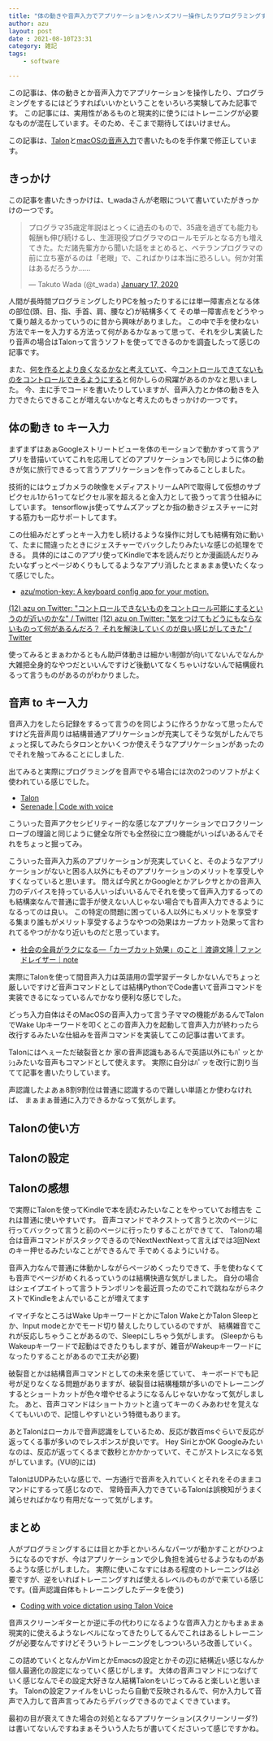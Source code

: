 ```yaml
---
title: "体の動きや音声入力でアプリケーションをハンズフリー操作したりプログラミングする"
author: azu
layout: post
date : 2021-08-10T23:31
category: 雑記
tags:
    - software

---
```


この記事は、体の動きとか音声入力でアプリケーションを操作したり、プログラミングをするにはどうすればいいかということをいろいろ実験してみた記事です。
この記事には、実用性があるものと現実的に使うにはトレーニングが必要なものが混在しています。そのため、そこまで期待してはいけません。

この記事は、[Talon](https://talonvoice.com/)と[macOSの音声入力](https://support.apple.com/ja-jp/guide/mac-help/mh40584/mac)で書いたものを手作業で修正しています。

## きっかけ

この記事を書いたきっかけは、t_wadaさんが老眼について書いていたがきっかけの一つです。

<blockquote class="twitter-tweet"><p lang="ja" dir="ltr">プログラマ35歳定年説はとっくに過去のもので、35歳を過ぎても能力も報酬も伸び続けるし、生涯現役プログラマのロールモデルとなる方も増えてきた。ただ諸先輩方から聞いた話をまとめると、ベテランプログラマの前に立ち塞がるのは「老眼」で、こればかりは本当に恐ろしい。何か対策はあるだろうか……</p>&mdash; Takuto Wada (@t_wada) <a href="https://twitter.com/t_wada/status/1217979511892934657?ref_src=twsrc%5Etfw">January 17, 2020</a></blockquote>

<script async src="https://platform.twitter.com/widgets.js" charset="utf-8"></script> 

人間が長時間プログラミングしたりPCを触ったりするには単一障害点となる体の部位(頭、目、指、手首、肩、腰など)が結構多くて その単一障害点をどうやって乗り越えるかっていうのに昔から興味がありました。
この中で手を使わない方法でキーを入力する方法って何があるかなぁって思って、それを少し実装したり音声の場合はTalonって言うソフトを使ってできるのかを調査したって感じの記事です。

また、[何を作るとより良くなるかなと考えていて](https://twitter.com/azu_re/status/1413798002708271104)、今[コントロールできてないものをコントロールできるようにする](https://twitter.com/azu_re/status/1413798739370672129)と何かしらの飛躍があるのかなと思いました。
今、主に手でコードを書いたりしていますが、音声入力とか体の動きを入力できたらできることが増えないかなと考えたのもきっかけの一つです。

## 体の動き to キー入力

まずまずはあぁGoogleストリートビューを体のモーションで動かすって言うアプリを昔描いていてこれを応用してどのアプリケーションでも同じように体の動きが気に旅行できるって言うアプリケーションを作ってみることしました。

技術的にはウェブカメラの映像をメディアストリームAPIで取得して仮想のサブピクセル1から1ってなピクセル家を超えると金入力として扱うって言う仕組みにしています。
tensorflow.js使ってサムズアップとか指の動きジェスチャーに対する筋力も一応サポートしてます。

この仕組みだとずっとキー入力をし続けるような操作に対しても結構有効に動いて、たまに間違ったときにジェスチャーでバックしたりみたいな感じの処理をできる。
具体的にはこのアプリ使ってKindleで本を読んだりとか漫画読んだりみたいなずっとページめくりもしてるようなアプリ消したとまぁまぁ使いたくなって感じでした。

- [azu/motion-key: A keyboard config app for your motion.](https://github.com/azu/motion-key)

[(12) azu on Twitter: "コントロールできないものをコントロール可能にするというのが近いのかな" / Twitter](https://twitter.com/azu_re/status/1413798739370672129)
[(12) azu on Twitter: "気をつけてもどうにもならないものって何があるんだろ？ それを解決していくのが良い感じがしてきた" / Twitter](https://twitter.com/azu_re/status/1413798002708271104)

使ってみるとまぁわかるともん助戸体動きは細かい制御が向いてないんでなんか大雑把全身的なやつだといいんですけど後動いてなくちゃいけないんで結構疲れるって言うものがあるのがわかりました。

## 音声 to キー入力

音声入力をしたら記録をするって言うのを同じように作ろうかなって思ったんですけど先音声周りは結構普通アプリケーションが充実してそうな気がしたんでちょっと探してみたらタロンとかいくつか使えそうなアプリケーションがあったのでそれを触ってみることにしました.

出てみると実際にプログラミングを音声でやる場合には次の2つのソフトがよく使われている感じでした。

- [Talon](https://talonvoice.com/)
- [Serenade | Code with voice](https://serenade.ai/)


こういった音声アクセシビリティー的な感じなアプリケーションでロフクリーンローブの理論と同じように健全な所でも全然役に立つ機能がいっぱいあるんでそれをちょっと掘ってみ。

こういった音声入力系のアプリケーションが充実していくと、そのようなアプリケーションがないと困る人以外にもそのアプリケーションのメリットを享受しやすくなっていると思います。
問えば今尻とかGoogleとかアレクサとかの音声入力のデバイスを持っている人いっぱいいるんでそれを使って音声入力するってのも結構楽なんで普通に雲手が使えない人じゃない場合でも音声入力できるようになるってのは良い。
この特定の問題に困っている人以外にもメリットを享受する集まり誰もがメリット享受するようなやつの効果はカーブカット効果って言われてるやつがかなり近いものだと思っています。

- [社会の全員がラクになる―「カーブカット効果」のこと｜渡邉文隆 | ファンドレイザー｜note](https://note.com/fwatanabe/n/n1da8ab2849cd)

実際にTalonを使って間音声入力は英語用の雲学習データしかないんでちょっと厳しいですけど音声コマンドとしては結構PythonでCode書いて音声コマンドを実装できるになっているんでかなり便利な感じでした。

どっち入力自体はそのMacOSの音声入力って言う子ママの機能があるんでTalonでWake Upキーワードを叩くとこの音声入力を起動して音声入力が終わったら改行するみたいな仕組みを音声コマンドを実装してこの記事は書いてます。

Talonにはへぇーただ破裂音とか 家の音声認識もあるんで英語以外にもﾊﾟッとかｼｭみたいな音声もコマンドとして使えます。
実際に自分はﾊﾟッを改行に割り当てて記事を書いたりしています。

声認識したよあぁ8割9割位は普通に認識するので難しい単語とか使わなければ、 まぁまぁ普通に入力できるかなって気がします。

## Talonの使い方

## Talonの設定

## Talonの感想

で実際にTalonを使ってKindleで本を読むみたいなことをやっていてお稽古を これは普通に使いやすいです。
音声コマンドでネクストって言うと次のページに行ってバックって言うと前のページに行ったりすることができてて、
Talonの場合は音声コマンドがスタックできるのでNextNextNextって言えばでは3回Nextのキー押せるみたいなことができるんで 手でめくるようにいける。

音声入力なんで普通に体動かしながらページめくったりできて、手を使わなくても音声でページがめくれるっていうのは結構快適な気がしました。
自分の場合はシェイプエイトって言うトランポリンを最近買ったのでこれで跳ねながらネクストでKindleをよんでいることが増えてます

イマイチなところはWake UpキーワードとかにTalon WakeとかTalon Sleepとか、Input modeとかでモード切り替えしたりしているのですが、
結構雑音でこれが反応しちゃうことがあるので、Sleepにしちゃう気がします。
(SleepからもWakeupキーワードで起動はできたりもしますが、雑音がWakeupキーワードになったりすることがあるので工夫が必要)

破裂音とかは結構音声コマンドとしての未来を感じていて、
キーボードでも記号が足りなくなる問題がありますが、破裂音は結構種類が多いのでトレーニングするとショートカットが色々増やせるようになるんじゃないかなって気がしました。
あと、音声コマンドはショートカットと違ってキーのくみあわせを覚えなくてもいいので、記憶しやすいという特徴もあります。

あとTalonはローカルで音声認識をしているため、反応が数百msぐらいで反応が返ってくる事が多いのでレスポンスが良いです。
Hey SiriとかOK Googleみたいなのは、反応が返ってくるまで数秒とかかかっていて、そこがストレスになる気がしています。(VUI的には)

TalonはUDPみたいな感じで、一方通行で音声を入れていくとそれをそのままコマンドにするって感じなので、
常時音声入力できているTalonは誤検知がうまく減らせればかなり有用だなーって気がします。

## まとめ

人がプログラミングするには目とか手とかいろんなパーツが動かすことがひつようになるのですが、今はアプリケーションで少し負担を減らせるようなものがあるような感じがしました。
実際に使いこなすにはある程度のトレーニングは必要ですが、逆をいればトレーニングすれば使えるレベルのものがで来ている感じです。(音声認識自体もトレーニングしたデータを使う)

- [Coding with voice dictation using Talon Voice](https://www.joshwcomeau.com/blog/hands-free-coding/)

音声スクリーンギターとか逆に手の代わりになるような音声入力とかもまぁまぁ現実的に使えるようなレベルになってきたりしてるんでこれはあるしトレーニングが必要なんですけどそういうトレーニングをしつついろいろ改善していく。

この詰めていくとなんかVimとかEmacsの設定とかその辺に結構近い感じなんか個人最適化の設定になっていく感じがします。
大体の音声コマンドにつなげていく感じなんでその設定大好きな人結構Talonをいじってみると楽しいと思います。
Talonの設定ファイルをいじったら自動で反映されるんで、何か入力して音声で入力して音声言ってみたらデバッグできるのでよくできています。

最初の目が衰えてきた場合の対処となるアプリケーション(スクリーンリーダ?)は書いてないんですねまぁそういう人たちが書いてくださいって感じですかね。
